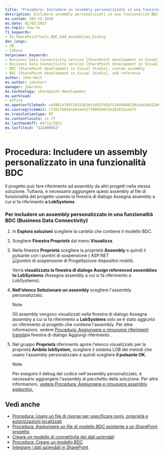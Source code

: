 ```yaml
---
title: 'Procedura: Includere un assembly personalizzato in una funzionalità BDC | Microsoft Docs'
description: Includere assembly personalizzati in una funzionalità BDC (Business Data Connectivity) in modo che il progetto possa fare riferimento ad assembly di altri progetti nella stessa soluzione.
ms.custom: SEO-VS-2020
ms.date: 02/02/2017
ms.topic: how-to
f1_keywords:
- VS.SharePointTools.BDC.Add_Assemblies_Dialog
dev_langs:
- VB
- CSharp
helpviewer_keywords:
- Business Data Connectivity service [SharePoint development in Visual Studio], add reference
- Business Data Connectivity service [SharePoint development in Visual Studio], custom assembly
- BDC [SharePoint development in Visual Studio], custom assembly
- BDC [SharePoint development in Visual Studio], add reference
author: John-Hart
ms.author: johnhart
manager: jmartens
ms.technology: sharepoint-development
ms.workload:
- office
ms.openlocfilehash: c45867e769f14323b10c3d42fb5bf52a9560823da1eb3b62246297e19dd69396
ms.sourcegitcommit: c72b2f603e1eb3a4157f00926df2e263831ea472
ms.translationtype: MT
ms.contentlocale: it-IT
ms.lasthandoff: 08/12/2021
ms.locfileid: "121409553"
---
```

# <a name="how-to-include-a-custom-assembly-in-a-bdc-feature"></a>Procedura: Includere un assembly personalizzato in una funzionalità BDC
  Il progetto può fare riferimento ad assembly da altri progetti nella stessa soluzione. Tuttavia, è necessario aggiungere questi assembly al file di funzionalità del progetto usando la finestra di dialogo Assegna assembly a cui si fa riferimento **a LobSystems** .

### <a name="to-include-a-custom-assembly-in-a-business-data-connectivity-bdc-feature"></a>Per includere un assembly personalizzato in una funzionalità BDC (Business Data Connectivity)

1. In **Esplora soluzioni** scegliere la cartella che contiene il modello BDC.

2. Scegliere **Finestra Proprietà** dal menu **Visualizza**.

3. Nella finestra **Proprietà** scegliere la proprietà **Assembly** e quindi il pulsante con i puntini di sospensione ( ASP.NET ![puntini di sospensione di Progettazione dispositivi mobili](../sharepoint/media/mwellipsis.gif "Ellisse di ASP.NET Mobile Designer")).

     Verrà **visualizzata la finestra di dialogo Assign referenced assemblies to LobSystems** (Assegna assembly a cui si fa riferimento a LobSystems).

4. **Nell'elenco Selezionare un assembly** scegliere l'assembly personalizzato.

    > [!NOTE]
    > Gli assembly vengono visualizzati nella finestra di dialogo Assegna assembly a cui si fa riferimento a **LobSystems** solo se è stato aggiunto un riferimento al progetto che contiene l'assembly. Per altre informazioni, vedere [Procedura: Aggiungere o rimuovere riferimenti tramite](/previous-versions/wkze6zky(v=vs.140))la finestra di dialogo Aggiungi riferimento .

5. Nel gruppo **Proprietà** riferimento aprire l'elenco visualizzato per la proprietà **Ambito lobSystem,** scegliere il sistema LOB dei metodi che usano l'assembly personalizzato e quindi scegliere **il pulsante OK.**

    > [!NOTE]
    > Per eseguire il debug del codice nell'assembly personalizzato, è necessario aggiungere l'assembly al pacchetto della soluzione. Per altre informazioni, [vedere Procedura: Aggiungere e rimuovere assembly aggiuntivi.](../sharepoint/how-to-add-and-remove-additional-assemblies.md)

## <a name="see-also"></a>Vedi anche
- [Procedura: Usare un file di risorse per specificare nomi, proprietà e autorizzazioni localizzati](../sharepoint/how-to-use-a-resource-file-to-specify-localized-names-properties-and-permissions.md)
- [Procedura: Aggiungere un file di modello BDC esistente a un SharePoint progetto](../sharepoint/how-to-add-an-existing-bdc-model-file-to-a-sharepoint-project.md)
- [Creare un modello di connettività dei dati aziendali](../sharepoint/creating-a-business-data-connectivity-model.md)
- [Procedura: Creare un modello BDC](../sharepoint/how-to-create-a-bdc-model.md)
- [Integrare i dati aziendali in SharePoint](../sharepoint/integrating-business-data-into-sharepoint.md)